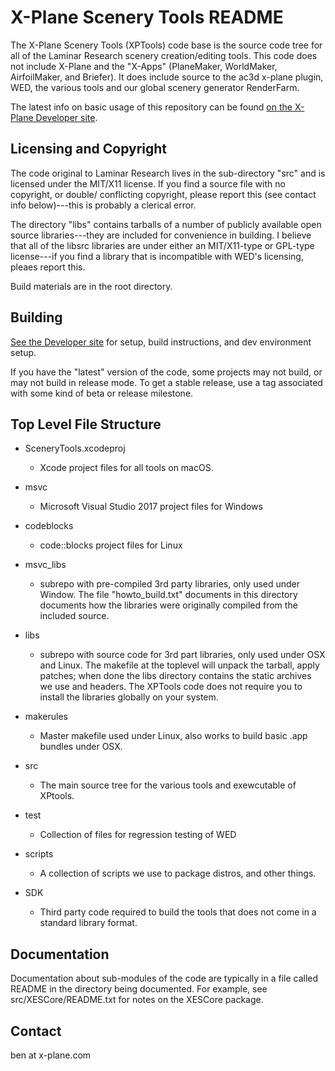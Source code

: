 X-Plane Scenery Tools README
====================================================================

The X-Plane Scenery Tools (XPTools) code base is the source code tree for all 
of the Laminar Research scenery creation/editing tools.  This code does not 
include X-Plane and the "X-Apps" (PlaneMaker, WorldMaker, AirfoilMaker, and 
Briefer).  It does include source to the ac3d x-plane plugin, WED, the various
tools and our global scenery generator RenderFarm.

The latest info on basic usage of this repository can be found [on the X-Plane
Developer site](https://developer.x-plane.com/code/).


Licensing and Copyright
-------------------------------------------------------------------------------

The code original to Laminar Research lives in the sub-directory "src" and is licensed
under the MIT/X11 license.  If you find a source file with no copyright, or double/
conflicting copyright, please report this (see contact info below)---this is 
probably a clerical error.

The directory "libs" contains tarballs of a number of publicly available open
source libraries---they are included for convenience in building.  I believe
that all of the libsrc libraries are under either an MIT/X11-type or GPL-type
license---if you find a library that is incompatible with WED's licensing,
pleaes report this.

Build materials are in the root directory.

Building
-------------------------------------------------------------------------------

[See the Developer site](https://developer.x-plane.com/code/) for setup,
build instructions, and dev environment setup.

If you have the "latest" version of the code, some projects may not build,
or may not build in release mode.  To get a stable release, use a tag 
associated with some kind of beta or release milestone.

Top Level File Structure
-------------------------------------------------------------------------------

- SceneryTools.xcodeproj
    - Xcode project files for all tools on macOS.
- msvc
    - Microsoft Visual Studio 2017 project files for Windows
- codeblocks
    - code::blocks project files for Linux

- msvc_libs
    - subrepo with pre-compiled 3rd party libraries, only used under Window. 
       The file "howto_build.txt" documents in this directory documents how the
       libraries were originally compiled from the included source.
- libs
    - subrepo with source code for 3rd part libraries, only used under OSX and Linux. 
      The makefile at the toplevel will unpack the tarball, apply patches; when done
      the libs directory contains the static archives we use and headers. The
      XPTools code does not require you to install the libraries globally on your system.
- makerules
    - Master makefile used under Linux, also works to build basic .app bundles under OSX.
- src
    - The main source tree for the various tools and exewcutable of XPtools.

- test
    - Collection of files for regression testing of WED
- scripts
    - A collection of scripts we use to package distros, and other things.
- SDK
    - Third party code required to build the tools that does not come in
      a standard library format.


Documentation
-------------------------------------------------------------------------------

Documentation about sub-modules of the code are typically in a file called
README in the directory being documented.  For example, 
see src/XESCore/README.txt for notes on the XESCore package.

Contact
-------------------------------------------------------------------------------

ben at x-plane.com
